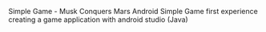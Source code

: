 Simple Game - Musk Conquers Mars
Android Simple Game
first experience creating a game application with android studio (Java)




